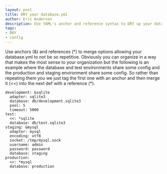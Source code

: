 ```yaml
---
layout: post
title: DRY your database.yml
author: Eric Anderson
description: Use YAML's anchor and reference syntax to DRY up your database.yml file.
tags:
- DRY
- config
---
```

Use anchors (&) and references (\*) to merge options allowing your database.yml to not be so repetitive. Obviously you can organize in a way that makes the most sense to your organization but the following is an example where the database and test environments share some config and the production and staging environment share some config. So rather than repeating them you we just tag the first one with an anchor and then merge it (<<) into the next def with a reference (\*).

    development: &sqlite
      adapter: sqlite3
      database: db/development.sqlite3
      pool: 5
      timeout: 5000
    test:
      <<: *sqlite
      database: db/test.sqlite3
    staging: &mysql
      adapter: mysql
      encoding: utf8
      socket: /tmp/mysql.sock
      username: admin
      password: password
      database: staging
    production:
      <<: *mysql
      database: production
